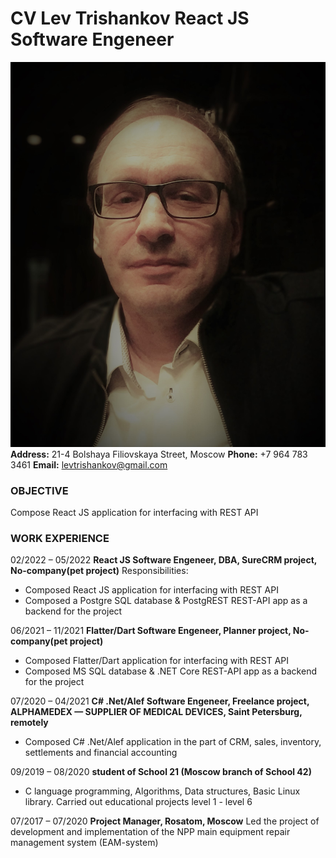 # CV Lev Trishankov React JS Software Engeneer
![photo](/assets/images/myphoto.jpg)
**Address:** 21-4 Bolshaya Filiovskaya Street, Moscow
**Phone:** +7 964 783 3461 
**Email:** levtrishankov@gmail.com

### OBJECTIVE 	
Compose React JS application for interfacing with REST API

### WORK EXPERIENCE

02/2022 – 05/2022
**React JS Software Engeneer, DBA, SureCRM project, No-company(pet project)**
Responsibilities:
- Composed React JS application for interfacing with REST API
- Composed a Postgre SQL database & PostgREST REST-API app as a backend for the project

06/2021 – 11/2021
**Flatter/Dart Software Engeneer, Planner project, No-company(pet project)**
- Composed Flatter/Dart application for interfacing with REST API
- Composed MS SQL database & .NET Core REST-API app as a backend for the project

07/2020 – 04/2021
**C# .Net/Alef Software Engeneer, Freelance project, ALPHAMEDEX — SUPPLIER OF MEDICAL DEVICES, Saint Petersburg, remotely**
- Composed C# .Net/Alef application in the part of CRM, sales, inventory, settlements and financial accounting

09/2019 – 08/2020
**student of School 21 (Moscow branch of School 42)**
- C language programming, Algorithms, Data structures, Basic Linux library. Carried out educational projects level 1 - level 6

07/2017 – 07/2020
**Project Manager, Rosatom, Moscow**
Led the project of development and implementation of the NPP main equipment repair management system (EAM-system)